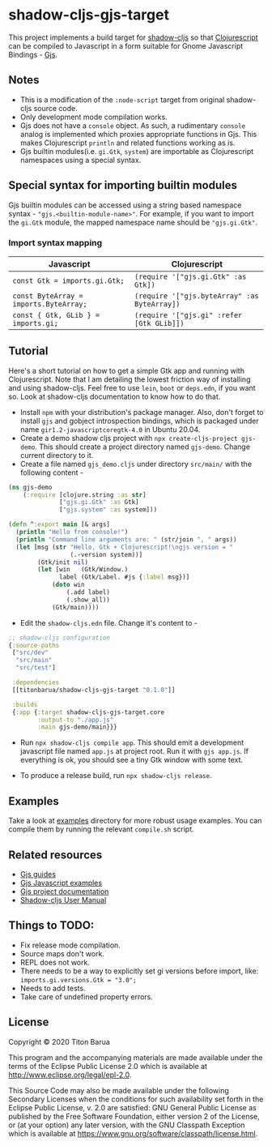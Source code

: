 # shadow-cljs-gjs-target

This project implements a build target for
[shadow-cljs](https://github.com/thheller/shadow-cljs) so that
[Clojurescript](https://clojurescript.org/) can be compiled to Javascript in a
form suitable for Gnome Javascript Bindings -
[Gjs](https://gitlab.gnome.org/GNOME/gjs/). 


## Notes
- This is a modification of the `:node-script` target from original shadow-cljs
  source code.
- Only development mode compilation works.
- Gjs does not have a `console` object. As such, a rudimentary `console` analog
  is implemented which proxies appropriate functions in Gjs. This makes Clojurescript
  `println` and related functions working as is.
- Gjs builtin modules(i.e. `gi.Gtk`, `system`) are importable as Clojurescript
  namespaces using a special syntax.
  
## Special syntax for importing builtin modules

Gjs builtin modules can be accessed using a string based namespace syntax -
`"gjs.<builtin-module-name>"`. For example, if you want to import the `gi.Gtk`
module, the mapped namespace name should be `"gjs.gi.Gtk"`.

### Import syntax mapping

| Javascript | Clojurescript |
| ---------- | ------------- |
| `const Gtk = imports.gi.Gtk;` | `(require '["gjs.gi.Gtk" :as Gtk])` |
| `const ByteArray = imports.ByteArray;` | `(require '["gjs.byteArray" :as ByteArray])` |
| `const { Gtk, GLib } = imports.gi;` | `(require '["gjs.gi" :refer [Gtk GLib]])` |

        
## Tutorial

Here's a short tutorial on how to get a simple Gtk app and running with
Clojurescript. Note that I am detailing the lowest friction way of installing
and using shadow-cljs. Feel free to use `lein`, `boot` or `deps.edn`, if you
want so. Look at shadow-cljs documentation to know how to do that.

- Install `npm` with your distribution's package manager. Also, don't forget to
  install `gjs` and gobject introspection bindings, which is packaged under name
  `gir1.2-javascriptcoregtk-4.0` in Ubuntu 20.04.
- Create a demo shadow cljs project with `npx create-cljs-project gjs-demo`.
  This should create a project directory named `gjs-demo`. Change current directory
  to it.
- Create a file named `gjs_demo.cljs` under directory `src/main/` with the following
  content -

```clojure
(ns gjs-demo
    (:require [clojure.string :as str]
              ["gjs.gi.Gtk" :as Gtk]
              ["gjs.system" :as system]))

(defn ^:export main [& args]
  (println "Hello from console!")
  (println "Command line arguments are: " (str/join ", " args))
  (let [msg (str "Hello, Gtk + Clojurescript!\ngjs version = "
                 (.-version system))]
        (Gtk/init nil)
        (let [win   (Gtk/Window.)
              label (Gtk/Label. #js {:label msg})]
            (doto win
                (.add label)
                (.show_all))
            (Gtk/main))))
```

- Edit the `shadow-cljs.edn` file. Change it's content to -

```clojure
;; shadow-cljs configuration
{:source-paths
 ["src/dev"
  "src/main"
  "src/test"]

 :dependencies
 [[titonbarua/shadow-cljs-gjs-target "0.1.0"]]

 :builds
 {:app {:target shadow-cljs-gjs-target.core
        :output-to "./app.js"
        :main gjs-demo/main}}}
```

- Run `npx shadow-cljs compile app`. This should emit a development javascript file
  named `app.js` at project root. Run it with `gjs app.js`. If everything is ok, you
  should see a tiny Gtk window with some text.
  
- To produce a release build, run `npx shadow-cljs release`.


## Examples

Take a look at [examples](/examples) directory for more robust usage examples.
You can compile them by running the relevant `compile.sh` script.


## Related resources

- [Gjs guides](http://gjs.guide/guides/)
- [Gjs Javascript examples](https://github.com/GNOME/gjs/tree/mainline/examples)
- [Gjs project documentation](https://github.com/GNOME/gjs/tree/mainline/doc)
- [Shadow-cljs User Manual](https://shadow-cljs.github.io/docs/UsersGuide.html)

## Things to TODO:

- Fix release mode compilation.
- Source maps don't work.
- REPL does not work.
- There needs to be a way to explicitly set gi versions before import, like:
  `imports.gi.versions.Gtk = "3.0";`
- Needs to add tests.
- Take care of undefined property errors.

## License

Copyright © 2020 Titon Barua

This program and the accompanying materials are made available under the
terms of the Eclipse Public License 2.0 which is available at
http://www.eclipse.org/legal/epl-2.0.

This Source Code may also be made available under the following Secondary
Licenses when the conditions for such availability set forth in the Eclipse
Public License, v. 2.0 are satisfied: GNU General Public License as published by
the Free Software Foundation, either version 2 of the License, or (at your
option) any later version, with the GNU Classpath Exception which is available
at https://www.gnu.org/software/classpath/license.html.
